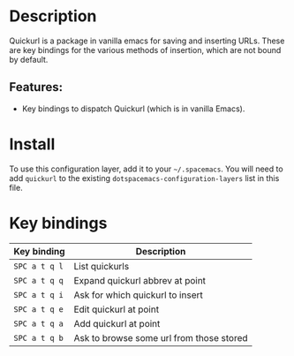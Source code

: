 # Description

Quickurl is a package in vanilla emacs for saving and inserting URLs.
These are key bindings for the various methods of insertion, which are
not bound by default.

## Features:

-   Key bindings to dispatch Quickurl (which is in vanilla Emacs).

# Install

To use this configuration layer, add it to your `~/.spacemacs`. You will
need to add `quickurl` to the existing
`dotspacemacs-configuration-layers` list in this file.

# Key bindings

| Key binding   | Description                              |
|---------------|------------------------------------------|
| `SPC a t q l` | List quickurls                           |
| `SPC a t q q` | Expand quickurl abbrev at point          |
| `SPC a t q i` | Ask for which quickurl to insert         |
| `SPC a t q e` | Edit quickurl at point                   |
| `SPC a t q a` | Add quickurl at point                    |
| `SPC a t q b` | Ask to browse some url from those stored |
